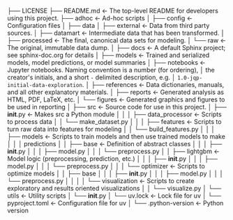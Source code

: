├── LICENSE
├── README.md          <- The top-level README for developers using this project.
├── adhoc              <- Ad-hoc scripts
│
├── config             <- Configuration files
│
├── data
│   ├── external       <- Data from third party sources.
│   ├── datamart        <- Intermediate data that has been transformed.
│   ├── processed      <- The final, canonical data sets for modeling.
│   └── raw            <- The original, immutable data dump.
│
├── docs               <- A default Sphinx project; see sphinx-doc.org for details
│
├── models             <- Trained and serialized models, model predictions, or model summaries
│
├── notebooks          <- Jupyter notebooks. Naming convention is a number (for ordering),
│                         the creator's initials, and a short `-` delimited description, e.g.
│                         `1.0-jqp-initial-data-exploration`.
│
├── references         <- Data dictionaries, manuals, and all other explanatory materials.
│
├── reports            <- Generated analysis as HTML, PDF, LaTeX, etc.
│   └── figures        <- Generated graphics and figures to be used in reporting
│
├── src                <- Source code for use in this project.
│   ├── __init__.py    <- Makes src a Python module
│   │
│   ├── data_processor           <- Scripts to process data
│   │   └── make_dataset.py
│   │
│   ├── features       <- Scripts to turn raw data into features for modeling
│   │   └── build_features.py
│   │
│   ├── models         <- Scripts to train models and then use trained models to make
│   │   │                 predictions
│   │   ├── base  <- Definition of abstract classes
│   │   │   ├── __init__.py
│   │   │   ├── model.py
│   │   │   └── preprocess.py
│   │   ├── lightgbm  <- Model logic (preprocessing, prediction, etc.)
│   │   │   ├── __init__.py
│   │   │   ├── model.py
│   │   │   └── preprocess.py
│   │
│   └── optimizer      <- Scripts to optimize models
│   │   ├── base
│   │   │   ├── __init__.py
│   │   │   ├── model.py
│   │   │   └── preprocess.py
│   │   │
│   └── visualization  <- Scripts to create exploratory and results oriented visualizations
│   │   └── visualize.py
│   └── utils          <- Utility scripts
│       └── __init__.py
│
└── uv.lock            <- Lock file for uv
│
└── pyproject.toml     <- Configuration file for uv
│
└── .python-version    <- Python version